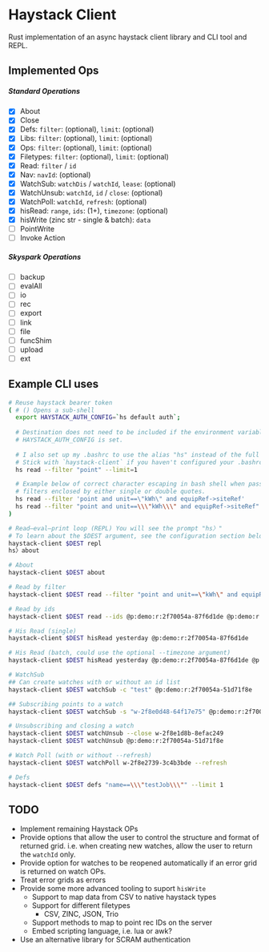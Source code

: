 # Haystack Client
Rust implementation of an async haystack client library and CLI tool and REPL.

## Implemented Ops
##### Standard Operations
- [x] About
- [x] Close
- [x] Defs: `filter`: (optional), `limit`: (optional)
- [x] Libs: `filter`: (optional), `limit`: (optional)
- [x] Ops: `filter`: (optional), `limit`: (optional)
- [x] Filetypes: `filter`: (optional), `limit`: (optional)
- [x] Read: `filter` / `id`
- [x] Nav: `navId`: (optional)
- [x] WatchSub: `watchDis` / `watchId`, `lease`: (optional)
- [x] WatchUnsub: `watchId`, `id` / `close`: (optional)
- [x] WatchPoll: `watchId`, `refresh`: (optional)
- [x] hisRead: `range`, `ids`: (1+), `timezone`: (optional)
- [x] hisWrite (zinc str - single & batch): `data`
- [ ] PointWrite
- [ ] Invoke Action

##### Skyspark Operations
- [ ] backup
- [ ] evalAll
- [ ] io
- [ ] rec
- [ ] export
- [ ] link
- [ ] file
- [ ] funcShim
- [ ] upload
- [ ] ext

## Example CLI uses
```bash
# Reuse haystack bearer token
( # () Opens a sub-shell
  export HAYSTACK_AUTH_CONFIG=`hs default auth`;
  
  # Destination does not need to be included if the environment variable
  # HAYSTACK_AUTH_CONFIG is set.
  
  # I also set up my .bashrc to use the alias "hs" instead of the full name.
  # Stick with `haystack-client` if you haven't configured your .bashrc this way
  hs read --filter "point" --limit=1

  # Example below of correct character escaping in bash shell when passing
  # filters enclosed by either single or double quotes.
  hs read --filter 'point and unit==\"kWh\" and equipRef->siteRef'
  hs read --filter "point and unit==\\\"kWh\\\" and equipRef->siteRef"
)

# Read–eval–print loop (REPL) You will see the prompt "hs〉"
# To learn about the $DEST argument, see the configuration section below.
haystack-client $DEST repl
hs〉about

# About
haystack-client $DEST about

# Read by filter
haystack-client $DEST read --filter "point and unit==\"kWh\" and equipRef->siteRef"

# Read by ids
haystack-client $DEST read --ids @p:demo:r:2f70054a-87f6d1de @p:demo:r:2f70054a-314342cd

# His Read (single)
haystack-client $DEST hisRead yesterday @p:demo:r:2f70054a-87f6d1de

# His Read (batch, could use the optional --timezone argument)
haystack-client $DEST hisRead yesterday @p:demo:r:2f70054a-87f6d1de @p:demo:r:2f70054a-314342cd

# WatchSub
## Can create watches with or without an id list
haystack-client $DEST watchSub -c "test" @p:demo:r:2f70054a-51d71f8e

## Subscribing points to a watch
haystack-client $DEST watchSub -s "w-2f8e0d48-64f17e75" @p:demo:r:2f70054a-51d71f8e @p:demo:r:2f70054a-69f26216

# Unsubscribing and closing a watch
haystack-client $DEST watchUnsub --close w-2f8e1d8b-8efac249
haystack-client $DEST watchUnsub @p:demo:r:2f70054a-51d71f8e

# Watch Poll (with or without --refresh)
haystack-client $DEST watchPoll w-2f8e2739-3c4b3bde --refresh

# Defs
haystack-client $DEST defs "name==\\\"testJob\\\"" --limit 1
```

## TODO
* Implement remaining Haystack OPs
* Provide options that allow the user to control the structure and format of returned grid. i.e. when creating new watches, allow the user to return the `watchId` only.
* Provide option for watches to be reopened automatically if an error grid is returned on watch OPs.
* Treat error grids as errors
* Provide some more advanced tooling to suport `hisWrite`
    - Support to map data from CSV to native haystack types
    - Support for different filetypes
        * CSV, ZINC, JSON, Trio
    - Support methods to map to point rec IDs on the server
    - Embed scripting language, i.e. lua or awk?
* Use an alternative library for SCRAM authentication
